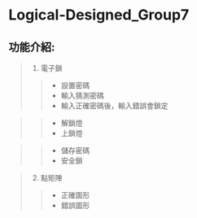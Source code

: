 Logical-Designed_Group7
===
功能介紹:
---
>1. 電子鎖
>>  * 設置密碼
>>  * 輸入猜測密碼
>>  * 輸入正確密碼後，輸入錯誤會鎖定
  
>>  * 解鎖燈
>>  * 上鎖燈
  
>>  * 儲存密碼
>>  * 安全鎖
  
>2. 點矩陣
>>  * 正確圖形
>>  * 錯誤圖形
